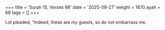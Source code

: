 +++
title = 'Surah 15, Verses 68'
date = '2025-08-27'
weight = 1870
ayah = 68
tags = []
+++

Lot pleaded, “Indeed, these are my guests, so do not embarrass me.